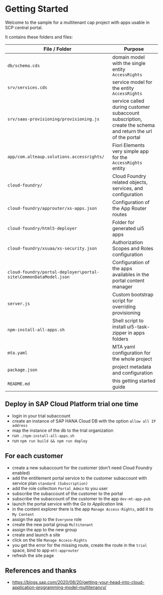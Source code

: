 # Getting Started

Welcome to the sample for a multitenant cap project with apps usable in SCP central portal.

It contains these folders and files:

| File / Folder                                                    | Purpose                                                                                                    |
| ---------------------------------------------------------------- | ---------------------------------------------------------------------------------------------------------- |
| `db/schema.cds`                                                  | domain model with the single entity `AccessRights`                                                         |
| `srv/services.cds`                                               | service model for the entity `AccessRights`                                                                |
| `srv/saas-provisioning/provisioning.js`                          | service called during customer subaccount subscription, create the schema and return the url of the portal |
| `app/com.alteaup.solutions.accessrights/`                        | Fiori Elements very simple app for the `AccessRights` entity                                               |
| `cloud-foundry/`                                                 | Cloud Foundry related objects, services, and configuration                                                 |
| `cloud-foundry/approuter/xs-apps.json`                           | Configuration of the App Router routes                                                                     |
| `cloud-foundry/html5-deployer`                                   | Folder for generated ui5 apps                                                                              |
| `cloud-foundry/xsuaa/xs-security.json`                           | Authorization Scopes and Roles configuration                                                               |
| `cloud-foundry/portal-deployer\portal-site\CommonDataModel.json` | Configuration of the apps availables in the portal content manager                                         |
| `server.js`                                                      | Custom bootstrap script for overriding provisioning                                                        |
| `npm-install-all-apps.sh`                                        | Shell script to install ui5-task-zipper in apps folders                                                    |
| `mta.yaml`                                                       | MTA yaml configuration for the whole project                                                               |
| `package.json`                                                   | project metadata and configuration                                                                         |
| `README.md`                                                      | this getting started guide                                                                                 |

## Deploy in SAP Cloud Platform trial one time
* login in your trial subaccount
* create an instance of SAP HANA Cloud DB with the option `allow all IP address`
* map the instance of the db to the trial organization
* run `./npm-install-all-apps.sh`
* run `npm run build && npm run deploy`

## For each customer
* create a new subaccount for the customer (don't need Cloud Foundry enabled)
* add the entitlement portal service to the customer subaccount with service plan `standard (Subscription)`
* add the role collection `Portal_Admin` to you user
* subscribe the subaccount of the customer to the portal
* subscribe the subaccount of the customer to the app `dev-mt-app-pub`
* launch the portal service with the *Go to Application* link
* in the content explorer there is the app `Manage Access-Rights`, add it to `My Content`
* assign the app to the `Everyone` role
* create the new portal group `Multitenant`
* assign the app to the new group
* create and launch a site
* click on the tile `Manage Access-Rights`
* you get the error for the missing route, create the route in the `trial` space, bind to app `mtt-approuter`
* refresh the site page

## References and thanks
* https://blogs.sap.com/2020/08/20/getting-your-head-into-cloud-application-programming-model-multitenancy/

